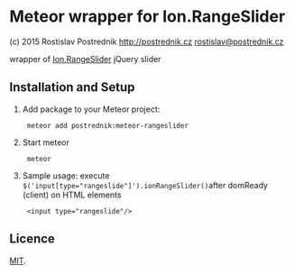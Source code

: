 # Meteor wrapper for Ion.RangeSlider

(c) 2015 Rostislav Postrednik http://postrednik.cz <rostislav@postrednik.cz>

wrapper of [Ion.RangeSlider](http://ionden.com/a/plugins/ion.rangeSlider/demo.html) jQuery slider

## Installation and Setup

1. Add package to your Meteor project:

        meteor add postrednik:meteor-rangeslider

2. Start meteor

        meteor
        
3. Sample usage: execute `$('input[type="rangeslide"]').ionRangeSlider()`after domReady (client) on HTML elements

        <input type="rangeslide"/>

## Licence

[MIT](./LICENSE).
